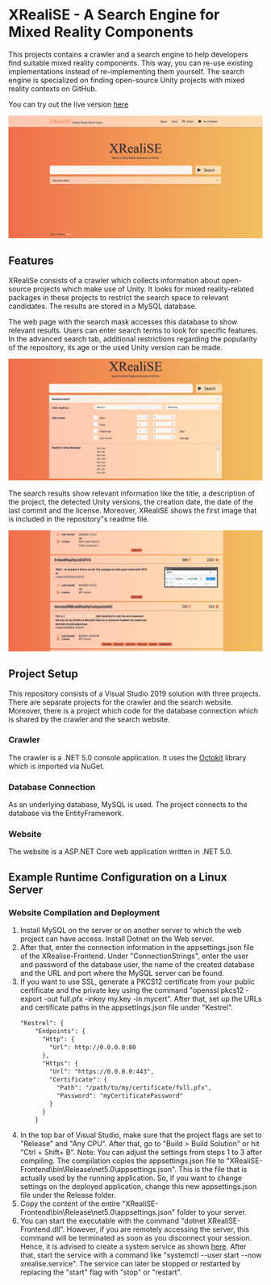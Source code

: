 # XRealiSE - A Search Engine for Mixed Reality Components

This projects contains a crawler and a search engine to help developers find suitable mixed reality components.
This way, you can re-use existing implementations instead of re-implementing them yourself.
The search engine is specialized on finding open-source Unity projects with mixed reality contexts on GitHub.

You can try out the live version [here](https://xrealise.dbis.rwth-aachen.de/)

[![Cover Page](Screenshots/CoverPage.png)](https://xrealise.dbis.rwth-aachen.de/)

## Features

XRealiSe consists of a crawler which collects information about open-source projects which make use of Unity.
It looks for mixed reality-related packages in these projects to restrict the search space to relevant candidates.
The results are stored in a MySQL database.

The web page with the search mask accesses this database to show relevant results.
Users can enter search terms to look for specific features.
In the advanced search tab, additional restrictions regarding the popularity of the repository, its age or the used Unity version can be made.

![Advanced settings](Screenshots/AdvancedSettings.png)

The search results show relevant information like the title, a description of the project, the detected Unity versions, the creation date, the date of the last commit and the license.
Moreover, XRealiSE shows the first image that is included in the repository"s readme file.

![Search Results](Screenshots/SearchResults.png)

## Project Setup

This repository consists of a Visual Studio 2019 solution with three projects.
There are separate projects for the crawler and the search website.
Moreover, there is a project which code for the database connection which is shared by the crawler and the search website.

### Crawler

The crawler is a .NET 5.0 console application.
It uses the [Octokit]( https://github.com/octokit/octokit.net) library which is imported via NuGet.

### Database Connection

As an underlying database, MySQL is used.
The project connects to the database via the EntityFramework.

### Website

The website is a ASP.NET Core web application written in .NET 5.0. 

## Example Runtime Configuration on a Linux Server

### Website Compilation and Deployment

1. Install MySQL on the server or on another server to which the web project can have access.
   Install Dotnet on the Web server.
2. After that, enter the connection information in the appsettings.json file of the XRealise-Frontend.
   Under "ConnectionStrings", enter the user and password of the database user, the name of the created database and the URL and port where the MySQL server can be found.
3. If you want to use SSL, generate a PKCS12 certificate from your public certificate and the private key using the command "openssl pkcs12 -export -out full.pfx -inkey my.key -in mycert".
   After that, set up the URLs and certificate paths in the appsettings.json file under "Kestrel".
   ```
   "Kestrel": {
       "Endpoints": {
         "Http": {
           "Url": http://0.0.0.0:80
         },
         "Https": {
           "Url": "https://0.0.0.0:443",
           "Certificate": {
             "Path": "/path/to/my/certificate/full.pfx",
             "Password": "myCertificatePassword"
           }
         }
       }
   ```
4. In the top bar of Visual Studio, make sure that the project flags are set to "Release" and "Any CPU".
   After that, go to "Build > Build Solution" or hit "Ctrl + Shift+ B". 
   Note: You can adjust the settings from steps 1 to 3 after compiling.
   The compilation copies the appsettings.json file to "XRealiSE-Frontend\bin\Release\net5.0\appsettings.json".
   This is the file that is actually used by the running application.
   So, if you want to change settings on the deployed application, change this new appsettings.json file under the Release folder.
5. Copy the content of the entire "XRealiSE-Frontend\bin\Release\net5.0\appsettings.json" folder to your server.
6. You can start the executable with the command "dotnet XRealiSE-Frontend.dll".
   However, if you are remotely accessing the server, this command will be terminated as soon as you disconnect your session.
   Hence, it is advised to create a system service as shown [here]( https://unixcop.com/how-to-create-a-systemd-service-in-linux/).
   After that, start the service with a command like "systemctl --user start --now xrealise.service".
   The service can later be stopped or restarted by replacing the "start" flag with "stop" or "restart".